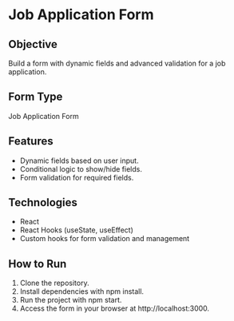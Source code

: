 # Job Application Form

## Objective
Build a form with dynamic fields and advanced validation for a job application.

## Form Type
Job Application Form

## Features
- Dynamic fields based on user input.
- Conditional logic to show/hide fields.
- Form validation for required fields.

## Technologies
- React
- React Hooks (useState, useEffect)
- Custom hooks for form validation and management

## How to Run
1. Clone the repository.
2. Install dependencies with npm install.
3. Run the project with npm start.
4. Access the form in your browser at http://localhost:3000.
